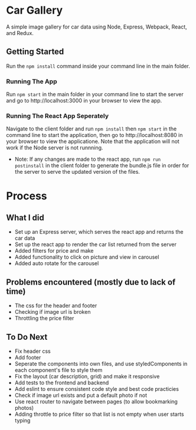 # Car Gallery
A simple image gallery for car data using Node, Express, Webpack, React, and Redux. 

## Getting Started
Run the `npm install` command inside your command line in the main folder.

### Running The App
Run `npm start` in the main folder in your command line to start the server and go to http://localhost:3000 in your browser to view the app.

### Running The React App Seperately
Navigate to the client folder and run `npm install` then `npm start` in the command line to start the application, then go to http://localhost:8080 in your browser to view the applicatione. Note that the application will not work if the Node server is not runnning. 

* Note: If any changes are made to the react app, run `npm run postinstall` in the client folder to generate the bundle.js file in order for the server to serve the updated version of the files.


# Process

## What I did
- Set up an Express server, which serves the react app and returns the car data
- Set up the react app to render the car list returned from the server
- Added filters for price and make
- Added functionality to click on picture and view in carousel
- Added auto rotate for the carousel

## Problems encountered (mostly due to lack of time)
- The css for the header and footer
- Checking if image url is broken
- Throttling the price filter

## To Do Next
- Fix header css
- Add footer
- Seperate the components into own files, and use styledComponents in each component's file to style them
- Fix the layout (car description, grid) and make it responsive
- Add tests to the frontend and backend
- Add eslint to ensure consistent code style and best code practicies
- Check if image url exists and put a default photo if not
- Use react router to navigate between pages (to allow bookmarking photos)
- Adding throttle to price filter so that list is not empty when user starts typing
